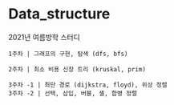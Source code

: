 # Data_structure
2021년 여름방학 스터디

    1주차 | 그래프의 구현, 탐색 (dfs, bfs)

    2주차 | 최소 비용 신장 트리 (kruskal, prim)

    3주차 -1 | 최단 경로 (dijkstra, floyd), 위상 정렬
    3주차 -2 | 선택, 삽입, 버블, 셸, 합병 정렬
